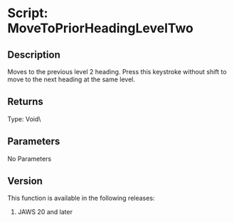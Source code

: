 # Script: MoveToPriorHeadingLevelTwo

## Description

Moves to the previous level 2 heading. Press this keystroke without
shift to move to the next heading at the same level.

## Returns

Type: Void\

## Parameters

No Parameters

## Version

This function is available in the following releases:

1.  JAWS 20 and later

